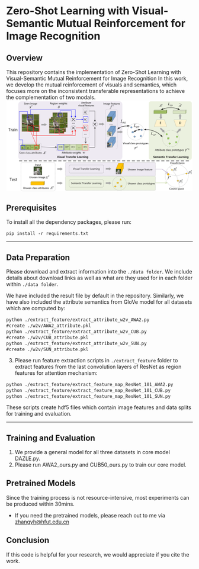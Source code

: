 # Zero-Shot Learning  with Visual-Semantic Mutual Reinforcement for Image Recognition

## Overview

This repository contains the implementation of Zero-Shot Learning with Visual-Semantic Mutual Reinforcement for Image Recognition
In this work, we develop the mutual reinforcement of visuals and semantics, which focuses more on the inconsistent transferable representations to achieve the complementation of two modals.
![framework](images/framework.jpg)

## Prerequisites

To install all the dependency packages, please run:

```
pip install -r requirements.txt
```

---

## Data Preparation

Please download and extract information into the `./data folder`. We include details about download links as well as what are they used for in each folder within `./data folder`.

We have included the result file by default in the repository. Similarly, we have also included the attribute semantics from GloVe model for all datasets which are computed by:

```
python ./extract_feature/extract_attribute_w2v_AWA2.py					#create ./w2v/AWA2_attribute.pkl
python ./extract_feature/extract_attribute_w2v_CUB.py					#create ./w2v/CUB_attribute.pkl
python ./extract_feature/extract_attribute_w2v_SUN.py					#create ./w2v/SUN_attribute.pkl
```

3) Please run feature extraction scripts in `./extract_feature` folder to extract features from the last convolution layers of ResNet as region features for attention mechanism:

```
python ./extract_feature/extract_feature_map_ResNet_101_AWA2.py	
python ./extract_feature/extract_feature_map_ResNet_101_CUB.py						
python ./extract_feature/extract_feature_map_ResNet_101_SUN.py						
```

These scripts create hdf5 files which contain image features and data splits for training and evaluation.

---

## Training and Evaluation

1) We provide a general model for all three datasets in core model DAZLE.py.
1) Please run AWA2_ours.py and CUB50_ours.py to train our core model.

## Pretrained Models

Since the training process is not resource-intensive, most experiments can be produced within 30mins.

+ If you need the pretrained models, please reach out to me via zhangyh@hfut.edu.cn

## Conclusion

If this code is helpful for your research, we would appreciate if you cite the work.
